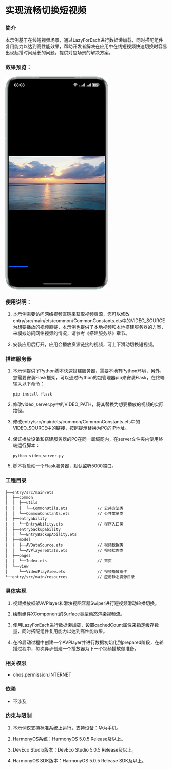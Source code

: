 # 实现流畅切换短视频

### 简介

本示例基于在线短视频场景，通过LazyForEach进行数据懒加载，同时搭配组件复用能力以达到高性能效果，帮助开发者解决在应用中在线短视频快速切换时容易出现起播时间延长的问题，提供对应场景的解决方案。

### 效果预览：

![image](screenshots/Main.png)

### 使用说明：

1. 本示例需要访问网络视频直链来获取视频资源，您可以修改entry/src/main/ets/common/CommonConstants.ets中的VIDEO_SOURCE为想要播放的视频直链，本示例也提供了本地视频和本地搭建服务器的方案，来模拟访问网络视频的情况，请参考《搭建服务器》章节。

2. 安装应用后打开，应用会播放资源链接的视频，可上下滑动切换短视频。

### 搭建服务器

1. 本示例提供了Python脚本快速搭建服务器，需要本地有Python环境，另外，您需要安装Flask框架，可以通过Python的包管理器pip来安装Flask，在终端输入以下命令：

    ```
    pip install flask
    ```

2. 修改video_server.py中的VIDEO_PATH，将其替换为想要播放的视频的实际路径。

3. 修改entry/src/main/ets/common/CommonConstants.ets中的VIDEO_SOURCE中的链接，按照提示替换为PC的IP地址。

4. 保证播放设备和搭建服务器的PC在同一局域网内，在server文件夹内使用终端运行脚本：

    ```
    python video_server.py
    ```

5. 脚本将启动一个Flask服务器，默认监听5000端口。

### 工程目录

```
├──entry/src/main/ets
│  ├──common
│  │  ├──utils         
│  │  │  └──CommonUtils.ets             // 公共方法类
│  │  └──CommonConstants.ets            // 公共常量类
│  ├──entryability
│  │  └──EntryAbility.ets               // 程序入口类
│  ├──entrybackupability
│  │  └──EntryBackupAbility.ets        
│  ├──model
│  │  ├──AVDataSource.ets               // 视频数据类
│  │  └──AVPlayereState.ets             // 视频状态类
│  ├──pages                  
│  │  └──Index.ets                      // 首页
│  └──view
│     └──VideoPlayView.ets              // 视频播放组件
└──entry/src/main/resources             // 应用静态资源目录
```

### 具体实现

1. 视频播放框架AVPlayer和滑块视图容器Swiper进行短视频滑动轮播切换。

2. 绘制组件XComponent的Surface类型动态渲染视频流。

3. 使用LazyForEach进行数据懒加载，设置cachedCount属性来指定缓存数量，同时搭配组件复用能力以达到高性能效果。

4. 在冷启动过程中创建一个AVPlayer并进行数据初始化到prepared阶段，在轮播过程中，每次异步创建一个播放器为下一个视频播放做准备。

### 相关权限

- ohos.permission.INTERNET

### 依赖

- 不涉及

### 约束与限制

1. 本示例仅支持标准系统上运行，支持设备：华为手机。

2. HarmonyOS系统：HarmonyOS 5.0.5 Release及以上。

3. DevEco Studio版本：DevEco Studio 5.0.5 Release及以上。

4. HarmonyOS SDK版本：HarmonyOS 5.0.5 Release SDK及以上。